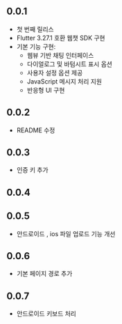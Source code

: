 ## 0.0.1

-   첫 번째 릴리스
-   Flutter 3.27.1 호환 웹챗 SDK 구현
-   기본 기능 구현:
    -   웹뷰 기반 채팅 인터페이스
    -   다이얼로그 및 바텀시트 표시 옵션
    -   사용자 설정 옵션 제공
    -   JavaScript 메시지 처리 지원
    -   반응형 UI 구현

## 0.0.2

-   README 수정

## 0.0.3

-   인증 키 추가

## 0.0.4

## 0.0.5

-   안드로이드 , ios 파일 업로드 기능 개선

## 0.0.6

-   기본 페이지 경로 추가

## 0.0.7

- 안드로이드 키보드 처리 
